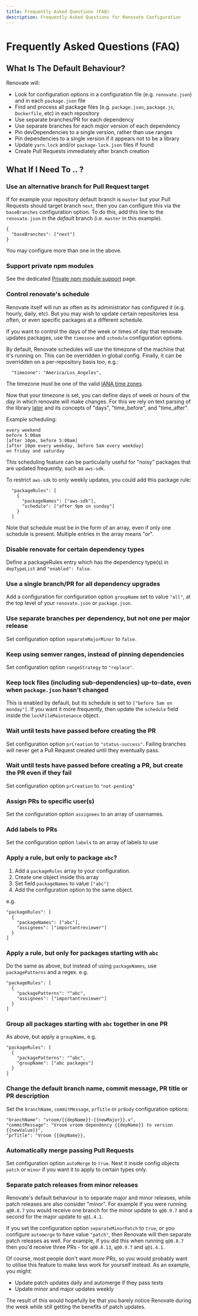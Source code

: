 ```yaml
---
title: Frequently Asked Questions (FAQ)
description: Frequently Asked Questions for Renovate Configuration
---
```


# Frequently Asked Questions (FAQ)

## What Is The Default Behaviour?

Renovate will:

- Look for configuration options in a configuration file (e.g. `renovate.json`) and in each
  `package.json` file
- Find and process all package files (e.g. `package.json`, `package.js`, `Dockerfile`, etc) in each repository
- Use separate branches/PR for each dependency
- Use separate branches for each _major_ version of each dependency
- Pin devDependencies to a single version, rather than use ranges
- Pin dependencies to a single version if it appears not to be a library
- Update `yarn.lock` and/or `package-lock.json` files if found
- Create Pull Requests immediately after branch creation

## What If I Need To .. ?

### Use an alternative branch for Pull Request target

If for example your repository default branch is `master` but your Pull Requests
should target branch `next`, then you can configure this via the `baseBranches`
configuration option. To do this, add this line to the `renovate.json` in the
_default_ branch (i.e. `master` in this example).

```
{
  "baseBranches": ["next"]
}
```

You may configure more than one in the above.

### Support private npm modules

See the dedicated [Private npm module support](/private-modules/) page.

### Control renovate's schedule

Renovate itself will run as often as its administrator has configured it (e.g.
hourly, daily, etc). But you may wish to update certain repositories less often,
or even specific packages at a different schedule.

If you want to control the days of the week or times of day that renovate
updates packages, use the `timezone` and `schedule` configuration options.

By default, Renovate schedules will use the timezone of the machine that it's
running on. This can be overridden in global config. Finally, it can be
overridden on a per-repository basis too, e.g.:

```
  "timezone": "America/Los_Angeles",
```

The timezone must be one of the valid
[IANA time zones](https://en.wikipedia.org/wiki/List_of_tz_database_time_zones).

Now that your timezone is set, you can define days of week or hours of the day
in which renovate will make changes. For this we rely on text parsing of the
library [later](https://bunkat.github.io/later/parsers.html#text) and its
concepts of "days", "time_before", and "time_after".

Example scheduling:

```
every weekend
before 5:00am
[after 10pm, before 5:00am]
[after 10pm every weekday, before 5am every weekday]
on friday and saturday
```

This scheduling feature can be particularly useful for "noisy" packages that are
updated frequently, such as `aws-sdk`.

To restrict `aws-sdk` to only weekly updates, you could add this package rule:

```
  "packageRules": [
    {
      "packageNames": ["aws-sdk"],
      "schedule": ["after 9pm on sunday"]
    }
  ]
```

Note that schedule must be in the form of an array, even if only one schedule is
present. Multiple entries in the array means "or".

### Disable renovate for certain dependency types

Define a packageRules entry which has the dependency type(s) in `depTypeList` and `"enabled": false`.

### Use a single branch/PR for all dependency upgrades

Add a configuration for configuration option `groupName` set to value `"all"`,
at the top level of your `renovate.json` or `package.json`.

### Use separate branches per dependency, but not one per major release

Set configuration option `separateMajorMinor` to `false`.

### Keep using semver ranges, instead of pinning dependencies

Set configuration option `rangeStrategy` to `"replace"`.

### Keep lock files (including sub-dependencies) up-to-date, even when `package.json` hasn't changed

This is enabled by default, but its schedule is set to `["before 5am on monday"]`. If you want it more frequently, then update the `schedule` field
inside the `lockFileMaintenance` object.

### Wait until tests have passed before creating the PR

Set configuration option `prCreation` to `"status-success"`. Failing branches will never get a Pull Request created until they eventually pass.

### Wait until tests have passed before creating a PR, but create the PR even if they fail

Set configuration option `prCreation` to `"not-pending"`

### Assign PRs to specific user(s)

Set the configuration option `assignees` to an array of usernames.

### Add labels to PRs

Set the configuration option `labels` to an array of labels to use

### Apply a rule, but only to package `abc`?

1.  Add a `packageRules` array to your configuration.
2.  Create one object inside this array
3.  Set field `packageNames` to value `["abc"]`
4.  Add the configuration option to the same object.

e.g.

```
"packageRules": [
  {
    "packageNames": ["abc"],
    "assignees": ["importantreviewer"]
  }
]
```

### Apply a rule, but only for packages starting with `abc`

Do the same as above, but instead of using `packageNames`, use `packagePatterns`
and a regex. e.g.

```
"packageRules": [
  {
    "packagePatterns": "^abc",
    "assignees": ["importantreviewer"]
  }
]
```

### Group all packages starting with `abc` together in one PR

As above, but apply a `groupName`, e.g.

```
"packageRules": [
  {
    "packagePatterns": "^abc",
    "groupName": ["abc packages"]
  }
]
```

### Change the default branch name, commit message, PR title or PR description

Set the `branchName`, `commitMessage`, `prTitle` or `prBody` configuration
options:

```
"branchName": "vroom/{{depName}}-{{newMajor}}.x",
"commitMessage": "Vroom vroom dependency {{depName}} to version {{newValue}}",
"prTitle": "Vroom {{depName}},
```

### Automatically merge passing Pull Requests

Set configuration option `autoMerge` to `true`. Nest it inside config objects `patch` or `minor` if you want it to apply to certain types only.

### Separate patch releases from minor releases

Renovate's default behaviour is to separate major and minor releases, while
patch releases are also consider "minor". For example if you were running
`q@0.8.7` you would receive one branch for the minor update to `q@0.9.7` and a
second for the major update to `q@1.4.1`.

If you set the configuration option `separateMinorPatch` to `true`, or you
configure `automerge` to have value `"patch"`, then Renovate will then separate
patch releases as well. For example, if you did this when running `q@0.8.7` then
you'd receive three PRs - for `q@0.8.13`, `q@0.9.7` and `q@1.4.1`.

Of course, most people don't want _more_ PRs, so you would probably want to
utilise this feature to make less work for yourself instead. As an example, you
might:

- Update patch updates daily and automerge if they pass tests
- Update minor and major updates weekly

The result of this would hopefully be that you barely notice Renovate during the
week while still getting the benefits of patch updates.
